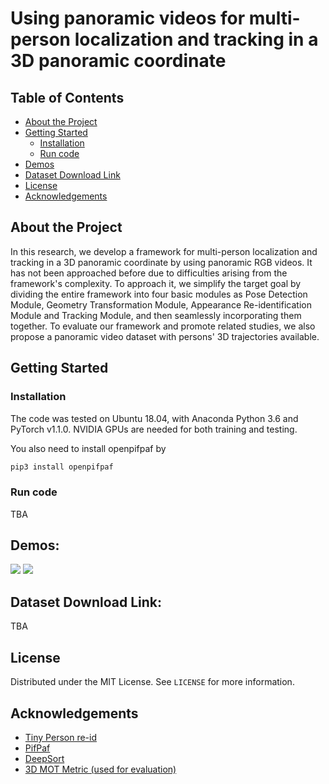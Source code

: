# Using panoramic videos for multi-person localization and tracking in a 3D panoramic coordinate

<!-- TABLE OF CONTENTS -->
## Table of Contents

* [About the Project](#about-the-project)
* [Getting Started](#getting-started)
  * [Installation](#installation)
  * [Run code](#run-code)
* [Demos](#demos)
* [Dataset Download Link](#dataset-download-link)
* [License](#license)
* [Acknowledgements](#acknowledgements)

## About the Project
In this research, we develop a framework for multi-person localization and tracking in a 3D panoramic coordinate by using panoramic RGB videos. It has not been approached before due to difficulties arising from the framework's complexity. To approach it, we simplify the target goal by dividing the entire framework into four basic modules as Pose Detection Module, Geometry Transformation Module, Appearance Re-identification Module and Tracking Module, and then seamlessly incorporating them together. To evaluate our framework and promote related studies, we also propose a panoramic video dataset with persons' 3D trajectories available.

## Getting Started
### Installation
The code was tested on Ubuntu 18.04, with Anaconda Python 3.6 and PyTorch v1.1.0. NVIDIA GPUs are needed for both training and testing. 

You also need to install openpifpaf by
```sh
pip3 install openpifpaf
```
### Run code
  TBA

## Demos:
![](tracking_1.gif)
![](tracking_2.gif)

## Dataset Download Link:
  TBA
 
<!-- LICENSE -->
## License
Distributed under the MIT License. See `LICENSE` for more information.

<!-- ACKNOWLEDGEMENTS -->
## Acknowledgements
* [Tiny Person re-id](https://github.com/lulujianjie/person-reid-tiny-baseline)
* [PifPaf](https://github.com/vita-epfl/openpifpaf)
* [DeepSort](https://github.com/vita-epfl/openpifpaf)
* [3D MOT Metric (used for evaluation)](https://github.com/shijieS/mot-metric)
